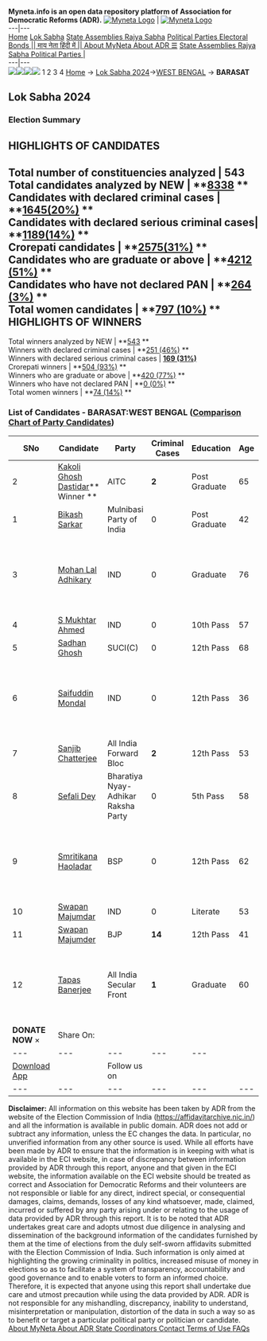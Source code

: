 **Myneta.info is an open data repository platform of Association for Democratic Reforms (ADR).**
[![Myneta Logo](https://www.myneta.info/lib/img/myneta-logo.png)](https://www.myneta.info/) | [![Myneta Logo](https://www.myneta.info/lib/img/adr-logo.png)](https://adrindia.org)  
---|---  
[Home](https://www.myneta.info/) [Lok Sabha](https://www.myneta.info/#ls "Lok Sabha") [ State Assemblies ](https://www.myneta.info/#sa "State Assemblies") [Rajya Sabha](https://www.myneta.info/#rs "Rajya Sabha") [Political Parties ](https://www.myneta.info/party "Political Parties") [ Electoral Bonds ](https://www.myneta.info/electoral_bonds "Electoral Bonds") [ || माय नेता हिंदी में || ](https://translate.google.co.in/translate?prev=hp&hl=en&js=y&u=www.myneta.info&sl=en&tl=hi&history_state0=) [ About MyNeta ](https://adrindia.org/content/about-myneta) [ About ADR ](https://adrindia.org/about-adr/who-we-are) [☰](javascript:void\(0\))
[ State Assemblies ](https://www.myneta.info/#sa "State Assemblies") [ Rajya Sabha ](https://www.myneta.info/#rs "Rajya Sabha") [ Political Parties ](https://www.myneta.info/party "Political Parties")
|   
---|---  
![](https://www.myneta.info/lib/img/banner/banner-1.png)![](https://www.myneta.info/lib/img/banner/banner-2.png)![](https://www.myneta.info/lib/img/banner/banner-3.png)![](https://www.myneta.info/lib/img/banner/banner-4.png)
1  2  3  4 
[Home](https://www.myneta.info/) → [Lok Sabha 2024](https://www.myneta.info/LokSabha2024/)→[WEST BENGAL](https://www.myneta.info/LokSabha2024/index.php?action=show_constituencies&state_id=36) → **BARASAT**
### 
## Lok Sabha 2024
###  Election Summary 
HIGHLIGHTS OF CANDIDATES  
---  
Total number of constituencies analyzed |  543   
Total candidates analyzed by NEW | **[8338](https://www.myneta.info/LokSabha2024/index.php?action=summary&subAction=candidates_analyzed&sort=candidate#summary) **  
Candidates with declared criminal cases | **[1645(20%)](https://www.myneta.info/LokSabha2024/index.php?action=summary&subAction=crime&sort=candidate#summary) **  
Candidates with declared serious criminal cases| **[1189(14%)](https://www.myneta.info/LokSabha2024/index.php?action=summary&subAction=serious_crime&sort=candidate#summary) **  
Crorepati candidates | **[2575(31%)](https://www.myneta.info/LokSabha2024/index.php?action=summary&subAction=crorepati&sort=candidate#summary) **  
Candidates who are graduate or above | **[4212 (51%)](https://www.myneta.info/LokSabha2024/index.php?action=summary&subAction=education&sort=candidate#summary) **  
Candidates who have not declared PAN | **[264 (3%)](https://www.myneta.info/LokSabha2024/index.php?action=summary&subAction=without_pan&sort=candidate#summary) **  
Total women candidates | **[797 (10%)](https://www.myneta.info/LokSabha2024/index.php?action=summary&subAction=women_candidate&sort=candidate#summary) **  
HIGHLIGHTS OF WINNERS  
---  
Total winners analyzed by NEW | **[543](https://www.myneta.info/LokSabha2024/index.php?action=summary&subAction=winner_analyzed&sort=candidate#summary) **  
Winners with declared criminal cases | **[251 (46%)](https://www.myneta.info/LokSabha2024/index.php?action=summary&subAction=winner_crime&sort=candidate#summary) **  
Winners with declared serious criminal cases | **[169 (31%)](https://www.myneta.info/LokSabha2024/index.php?action=summary&subAction=winner_serious_crime&sort=candidate#summary)**  
Crorepati winners | **[504 (93%)](https://www.myneta.info/LokSabha2024/index.php?action=summary&subAction=winner_crorepati&sort=candidate#summary) **  
Winners who are graduate or above | **[420 (77%)](https://www.myneta.info/LokSabha2024/index.php?action=summary&subAction=winner_education&sort=candidate#summary) **  
Winners who have not declared PAN | **[0 (0%)](https://www.myneta.info/LokSabha2024/index.php?action=summary&subAction=winner_without_pan&sort=candidate#summary) **  
Total women winners | **[74 (14%)](https://www.myneta.info/LokSabha2024/index.php?action=summary&subAction=winner_women&sort=candidate#summary) **  
### List of Candidates - BARASAT:WEST BENGAL ([Comparison Chart of Party Candidates](https://www.myneta.info/LokSabha2024/comparisonchart.php?constituency_id=570))
SNo | Candidate| Party| Criminal Cases| Education| Age| Total Assets| Liabilities  
---|---|---|---|---|---|---|---  
2  | [Kakoli Ghosh Dastidar](https://www.myneta.info/LokSabha2024/candidate.php?candidate_id=8980)** Winner ** | AITC | **2** | Post Graduate| 65 | Rs 7,58,56,851 ~ 7 Crore+ | Rs 35,92,730 ~ 35 Lacs+  
1  | [Bikash Sarkar](https://www.myneta.info/LokSabha2024/candidate.php?candidate_id=8985) | Mulnibasi Party of India | 0 | Post Graduate| 42 | Rs 3,55,000 ~ 3 Lacs+ | Rs 0 ~   
3  | [Mohan Lal Adhikary](https://www.myneta.info/LokSabha2024/candidate.php?candidate_id=9068) | IND | 0 | Graduate| 76 | ![](https://myneta.info/image_v2.php?myneta_folder=LokSabha2024&candidate_id=9068&col=ta) | ![](https://myneta.info/image_v2.php?myneta_folder=LokSabha2024&candidate_id=9068&col=lia)  
4  | [S Mukhtar Ahmed](https://www.myneta.info/LokSabha2024/candidate.php?candidate_id=9065) | IND | 0 | 10th Pass| 57 | Rs 16,31,139 ~ 16 Lacs+ | Rs 0 ~   
5  | [Sadhan Ghosh](https://www.myneta.info/LokSabha2024/candidate.php?candidate_id=8982) | SUCI(C) | 0 | 12th Pass| 68 | Rs 18,48,286 ~ 18 Lacs+ | Rs 0 ~   
6  | [Saifuddin Mondal](https://www.myneta.info/LokSabha2024/candidate.php?candidate_id=9067) | IND | 0 | 12th Pass| 36 | ![](https://myneta.info/image_v2.php?myneta_folder=LokSabha2024&candidate_id=9067&col=ta) | ![](https://myneta.info/image_v2.php?myneta_folder=LokSabha2024&candidate_id=9067&col=lia)  
7  | [Sanjib Chatterjee](https://www.myneta.info/LokSabha2024/candidate.php?candidate_id=8981) | All India Forward Bloc | **2** | 12th Pass| 53 | Rs 1,99,10,093 ~ 1 Crore+ | Rs 0 ~   
8  | [Sefali Dey](https://www.myneta.info/LokSabha2024/candidate.php?candidate_id=8984) | Bharatiya Nyay-Adhikar Raksha Party | 0 | 5th Pass| 58 | Rs 13,59,000 ~ 13 Lacs+ | Rs 0 ~   
9  | [Smritikana Haoladar](https://www.myneta.info/LokSabha2024/candidate.php?candidate_id=8986) | BSP | 0 | 12th Pass| 62 | ![](https://myneta.info/image_v2.php?myneta_folder=LokSabha2024&candidate_id=8986&col=ta) | ![](https://myneta.info/image_v2.php?myneta_folder=LokSabha2024&candidate_id=8986&col=lia)  
10  | [Swapan Majumdar](https://www.myneta.info/LokSabha2024/candidate.php?candidate_id=9066) | IND | 0 | Literate| 53 | Rs 10,000 ~ 10 Thou+ | Rs 0 ~   
11  | [Swapan Majumder](https://www.myneta.info/LokSabha2024/candidate.php?candidate_id=8983) | BJP | **14** | 12th Pass| 41 | Rs 4,55,82,188 ~ 4 Crore+ | Rs 1,22,55,368 ~ 1 Crore+  
12  | [Tapas Banerjee](https://www.myneta.info/LokSabha2024/candidate.php?candidate_id=9069) | All India Secular Front | **1** | Graduate| 60 | ![](https://myneta.info/image_v2.php?myneta_folder=LokSabha2024&candidate_id=9069&col=ta) | ![](https://myneta.info/image_v2.php?myneta_folder=LokSabha2024&candidate_id=9069&col=lia)  
|  **DONATE NOW** × |  Share On:  | [](https://api.whatsapp.com/send?text=https%3A%2F%2Fmyneta.info%2Fpunjab2022%2Findex.php%3Faction%3Dshow_constituencies%26state_id%3D19) | [](https://www.facebook.com/sharer/sharer.php?u=https%3A%2F%2Fmyneta.info%2Fpunjab2022%2Findex.php%3Faction%3Dshow_constituencies%26state_id%3D19) | [](https://twitter.com/share?url=https%3A%2F%2Fmyneta.info%2Fpunjab2022%2Findex.php%3Faction%3Dshow_constituencies%26state_id%3D19)  
---|---|---|---|---  
| [ Download App ](https://play.google.com/store/apps/details?id=com.webrosoft.myneta1&pcampaignid=pcampaignidMKT-Other-global-all-co-prtnr-py-PartBadge-Mar2515-1) | [](https://play.google.com/store/apps/details?id=com.webrosoft.myneta1&pcampaignid=pcampaignidMKT-Other-global-all-co-prtnr-py-PartBadge-Mar2515-1) |  Follow us on  | [](https://www.facebook.com/adrindia.org/) | [](https://twitter.com/adrspeaks) | [](https://groups.google.com/g/national-election-watch?hl=en&pli=1) | [](https://www.instagram.com/adrspeaks/) | [](https://www.youtube.com/user/adrspeaks) | [](https://sharechat.com/profile/adrspeaks)  
---|---|---|---|---|---|---|---|---  
**Disclaimer:** All information on this website has been taken by ADR from the website of the Election Commission of India (https://affidavitarchive.nic.in/) and all the information is available in public domain. ADR does not add or subtract any information, unless the EC changes the data. In particular, no unverified information from any other source is used. While all efforts have been made by ADR to ensure that the information is in keeping with what is available in the ECI website, in case of discrepancy between information provided by ADR through this report, anyone and that given in the ECI website, the information available on the ECI website should be treated as correct and Association for Democratic Reforms and their volunteers are not responsible or liable for any direct, indirect special, or consequential damages, claims, demands, losses of any kind whatsoever, made, claimed, incurred or suffered by any party arising under or relating to the usage of data provided by ADR through this report. It is to be noted that ADR undertakes great care and adopts utmost due diligence in analysing and dissemination of the background information of the candidates furnished by them at the time of elections from the duly self-sworn affidavits submitted with the Election Commission of India. Such information is only aimed at highlighting the growing criminality in politics, increased misuse of money in elections so as to facilitate a system of transparency, accountability and good governance and to enable voters to form an informed choice. Therefore, it is expected that anyone using this report shall undertake due care and utmost precaution while using the data provided by ADR. ADR is not responsible for any mishandling, discrepancy, inability to understand, misinterpretation or manipulation, distortion of the data in such a way so as to benefit or target a particular political party or politician or candidate. 
[ About MyNeta ](https://adrindia.org/content/about-myneta) [ About ADR ](https://adrindia.org/about-adr/who-we-are) [ State Coordinators ](https://adrindia.org/about-adr/state-coordinators) [ Contact ](https://adrindia.org/contact-us) [ Terms of Use ](https://adrindia.org/content/adr-terms-use) [ FAQs ](https://adrindia.org/content/faqs)
